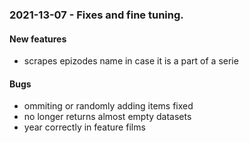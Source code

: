 ### 2021-13-07 - Fixes and fine tuning.

#### New features
- scrapes epizodes name in case it is a part of a serie

#### Bugs
- ommiting or randomly adding items fixed
- no longer returns almost empty datasets
- year correctly in feature films
